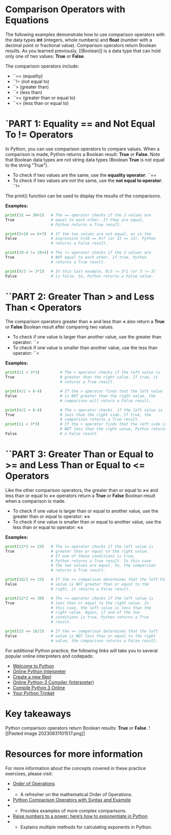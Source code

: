 # Comparison Operators with Equations

The following examples demonstrate how to use comparison operators with the data types **int** (integers, whole numbers) and **float** (number with a decimal point or fractional value). Comparison operators return Boolean results. As you learned previously, [[Boolean]] is a data type that can hold only one of two values: **True** or **False**.

The comparison operators include:

- ``== (equality)
- ``!= (not equal to)
- ``>  (greater than)
- ``<  (less than)
- ``>= (greater than or equal to)
- ``<= (less than or equal to)

# `PART 1: Equality == and Not Equal To != Operators

In Python, you can use comparison operators to compare values. When a comparison is made, Python returns a Boolean result: **True** or **False**. Note that Boolean data types are not string data types (Boolean **True** is not equal to the string "True").  

- To check if two values are the same, use the **equality operator**: ``== 
- To check if two values are not the same, use the **not equal to operator**: ``!= 

The print() function can be used to display the results of the comparisons.

**Examples:**

```python
print(32 == 30+2)   # The == operator checks if the 2 values are 
True                # equal to each other. If they are equal, 
                    # Python returns a True result.

print(5+10 == 6+7)  # If the two values are not equal, as in the
False               # expression 5+10 == 6+7 (or 15 == 13), Python        
                    # returns a False result.

print(10-4 != 10+4) # The != operator checks if the 2 values are
True                # NOT equal to each other. If true, Python            
                    # returns a True result. 

print(9/3 != 3*1)   # In this last example, 9/3 != 3*1 (or 3 != 3)
False               # is false. So, Python returns a False value.
```

# ``PART 2: Greater Than > and Less Than < Operators

The comparison operators greater than **>** and less than **<** also return a **True** or **False** Boolean result after comparing two values.

- To check if one value is larger than another value, use the greater than operator: ``> 
- To check if one value is smaller than another value, use the less than operator: ``<

**Examples:**

```python
print(11 > 3*3)         # The > operator checks if the left value is
True                    # greater than the right value. If true, it
                        # returns a True result.

print(4/2 > 8-4)        # If the > operator finds that the left value
False                   # is NOT greater than the right value, the
                        # comparison will return a False result.

print(4/2 < 8-4)        # The < operator checks  if the left value is
True                    # less than the right side. If true, the
                        # comparison returns a True result.
print(11 < 3*3)         # If the < operator finds that the left side is False                   
                        # NOT less than the right value, Python returns
False                   # a False result.
```

# ``PART 3: Greater Than or Equal to >= and Less Than or Equal to <= Operators

Like the other comparison operators, the greater than or equal to **>=** and less than or equal to **<=** operators return a **True** or **False** Boolean result when a comparison is made.

- To check if one value is larger than or equal to another value, use the greater than or equal to operator: **>=** 
- To check if one value is smaller than or equal to another value, use the less than or equal to operator: **<=** 

**Examples:**

```python
print(12*2 >= 24)   # The >= operator checks if the left value is
True                # greater than or equal to the right value. 
                    # If one of these conditions is true,  
                    # Python returns a True result. In this case  
                    # the two values are equal. So, the comparison
                    # returns a True result.

print(18/2 >= 15)   # If the >= comparison determines that the left False
False               # value is NOT greater than or equal to the
                    # right, it returns a False result.

print(12*2 <= 30)   # The <= operator checks if the left value is
True                # less than or equal to the right value. In 
                    # this case, the left value is less than the
                    # right value. Again, if one of the two 
                    # conditions is true, Python returns a True
                    # result.

print(15 <= 18/2)   # If the <= comparison determines that the left 
False               # value is NOT less than or equal to the right
                    # value, the comparison returns a False result.
```

For additional Python practice, the following links will take you to several popular online interpreters and codepads:

- [Welcome to Python](https://www.python.org/shell/)
- [Online Python Interpreter](https://www.onlinegdb.com/online_python_interpreter)
- [Create a new Repl](https://repl.it/languages/python3)
- [Online Python-3 Compiler (Interpreter)](https://www.tutorialspoint.com/execute_python3_online.php)
- [Compile Python 3 Online](https://rextester.com/l/python3_online_compiler)
- [Your Python Trinket](https://trinket.io/python3)
# Key takeaways

Python comparison operators return Boolean results: **True** or **False**.
![[Pasted image 20230831101517.png]]
# Resources for more information

For more information about the concepts covered in these practice exercises, please visit:

- [Order of Operations](https://www.mathsisfun.com/operation-order-pemdas.html "Link to a website that reviews the order of operations")
- - A refresher on the mathematical Order of Operations. 
- [Python Comparison Operators with Syntax and Example](https://data-flair.training/blogs/python-comparison-operators/)
- - Provides examples of more complex comparisons.
- [Raise numbers to a power: here’s how to exponentiate in Python](https://kodify.net/python/math/exponents/)
- - Explains multiple methods for calculating exponents in Python.